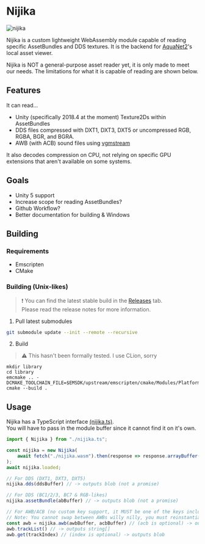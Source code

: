 # Nijika

![nijika](https://github.com/user-attachments/assets/870c2df1-8c30-4333-bb7c-a29762e2427a)

Nijika is a custom lightweight WebAssembly module capable of reading specific AssetBundles and DDS textures. It is the backend for [AquaNet2](https://github.com/MewoLab/AquaNet2)'s local asset viewer.

Nijika is NOT a general-purpose asset reader yet, it is only made to meet our needs. The limitations for what it is capable of reading are shown below.<br>

## Features

It can read...
 - Unity (specifically 2018.4 at the moment) Texture2Ds within AssetBundles
 - DDS files compressed with DXT1, DXT3, DXT5 or uncompressed RGB, RGBA, BGR, and BGRA.
 - AWB (with ACB) sound files using [vgmstream](https://github.com/raymonable/vgmstream)

It also decodes compression on CPU, not relying on specific GPU extensions that aren't available on some systems.

## Goals

- Unity 5 support
- Increase scope for reading AssetBundles?
- Github Workflow?
- Better documentation for building & Windows

## Building

### Requirements
- Emscripten
- CMake

### Building (Unix-likes)

> :exclamation: You can find the latest stable build in the [Releases](https://github.com/MewoLab/nijika-wasm/releases) tab.<br>
> Please read the release notes for more information.

1. Pull latest submodules

```bash
git submodule update --init --remote --recursive
```

2. Build

> :warning: This hasn't been formally tested. I use CLion, sorry

```
mkdir library
cd library
emcmake .. -DCMAKE_TOOLCHAIN_FILE=$EMSDK/upstream/emscripten/cmake/Modules/Platform/Emscripten.cmake
cmake --build .
```

## Usage

Nijika has a TypeScript interface [(nijika.ts)](./nijika.ts).<br>
You will have to pass in the module buffer since it cannot find it on it's own.

```typescript
import { Nijika } from "./nijika.ts";

const nijika = new Nijika(
    await fetch("./nijika.wasm").then(response => response.arrayBuffer())
);
await nijika.loaded;

// For DDS (DXT1, DXT3, DXT5)
nijika.dds(ddsBuffer) // -> outputs blob (not a promise)

// For DDS (BC1/2/3, BC7 & RGB-likes)
nijika.assetBundle(abBuffer) // -> outputs blob (not a promise)

// For AWB/ACB (no custom key support, it MUST be one of the keys included with VGMStream)
// Note: You cannot swap between AWBs willy nilly, you must reinstantiate with .awb() every time you swap.
const awb = nijika.awb(awbBuffer, acbBuffer) // (acb is optional) -> outputs an AWB
awb.trackList() // -> outputs string[]
awb.get(trackIndex) // (index is optional) -> outputs blob

```

